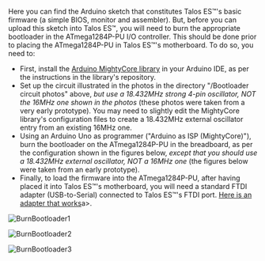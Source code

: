 Here you can find the Arduino sketch that constitutes Talos ES™'s basic firmware (a simple BIOS, monitor and assembler). But, before you can upload this sketch into Talos ES™, you will need to burn the appropriate bootloader in the ATmega1284P-PU I/O controller. This should be done prior to placing the ATmega1284P-PU in Talos ES™'s motherboard. To do so, you need to:
<UL>
  <LI>First, install the <a href="https://github.com/MCUdude/MightyCore">Arduino MightyCore library</a> in your Arduino IDE, as per the instructions in the library's repository.</LI>
  <LI>Set up the circuit illustrated in the photos in the directory "/Bootloader circuit photos" above, <i>but use a 18.432MHz strong 4-pin oscillator, NOT the 16MHz one shown in the photos</i> (these photos were taken from a very early prototype). You may need to slightly edit the MightyCore library's configuration files to create a 18.432MHz external oscillator entry from an existing 16MHz one.</LI>
  <LI>Using an Arduino Uno as programmer ("Arduino as ISP (MightyCore)"), burn the bootloader on the ATmega1284P-PU in the breadboard, as per the configuration shown in the figures below, <i>except that you should use a 18.432MHz external oscillator, NOT a 16MHz one</i> (the figures below were taken from an early prototype).</LI>
  <LI>Finally, to load the firmware into the ATmega1284P-PU, after having placed it into Talos ES™'s motherboard, you will need a standard FTDI adapter (USB-to-Serial) connected to Talos ES™'s FTDI port. <a href="https://www.amazon.nl/-/en/gp/product/B0753H4SQS/ref=ppx_yo_dt_b_search_asin_title?ie=UTF8&th=1">Here is an adapter that works</a>a>.</LI>
</UL>

![BurnBootloader1](https://github.com/TheByteAttic/TalosES/assets/69539226/14295e4b-fa40-4898-b9ec-f8741cb7693e)

![BurnBootloader2](https://github.com/TheByteAttic/TalosES/assets/69539226/5aadc621-fdaf-4eb9-ae8a-346e10df09f8)

![BurnBootloader3](https://github.com/TheByteAttic/TalosES/assets/69539226/a9f66a7a-db7e-4331-b613-80ede04c115c)
